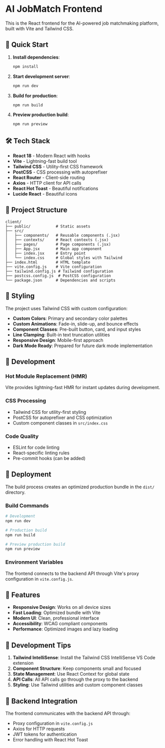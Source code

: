 # AI JobMatch Frontend

This is the React frontend for the AI-powered job matchmaking platform, built with Vite and Tailwind CSS.

## 🚀 Quick Start

1. **Install dependencies**:
   ```bash
   npm install
   ```

2. **Start development server**:
   ```bash
   npm run dev
   ```

3. **Build for production**:
   ```bash
   npm run build
   ```

4. **Preview production build**:
   ```bash
   npm run preview
   ```

## 🛠 Tech Stack

- **React 18** - Modern React with hooks
- **Vite** - Lightning-fast build tool
- **Tailwind CSS** - Utility-first CSS framework
- **PostCSS** - CSS processing with autoprefixer
- **React Router** - Client-side routing
- **Axios** - HTTP client for API calls
- **React Hot Toast** - Beautiful notifications
- **Lucide React** - Beautiful icons

## 📁 Project Structure

```
client/
├── public/           # Static assets
├── src/
│   ├── components/   # Reusable components (.jsx)
│   ├── contexts/     # React contexts (.jsx)
│   ├── pages/        # Page components (.jsx)
│   ├── App.jsx       # Main app component
│   ├── index.jsx     # Entry point
│   └── index.css     # Global styles with Tailwind
├── index.html        # HTML template
├── vite.config.js    # Vite configuration
├── tailwind.config.js # Tailwind configuration
├── postcss.config.js  # PostCSS configuration
└── package.json      # Dependencies and scripts
```

## 🎨 Styling

The project uses Tailwind CSS with custom configuration:

- **Custom Colors**: Primary and secondary color palettes
- **Custom Animations**: Fade-in, slide-up, and bounce effects
- **Component Classes**: Pre-built button, card, and input styles
- **Line Clamping**: Built-in text truncation utilities
- **Responsive Design**: Mobile-first approach
- **Dark Mode Ready**: Prepared for future dark mode implementation

## 🔧 Development

### Hot Module Replacement (HMR)
Vite provides lightning-fast HMR for instant updates during development.

### CSS Processing
- Tailwind CSS for utility-first styling
- PostCSS for autoprefixer and CSS optimization
- Custom component classes in `src/index.css`

### Code Quality
- ESLint for code linting
- React-specific linting rules
- Pre-commit hooks (can be added)

## 🚀 Deployment

The build process creates an optimized production bundle in the `dist/` directory.

### Build Commands
```bash
# Development
npm run dev

# Production build
npm run build

# Preview production build
npm run preview
```

### Environment Variables
The frontend connects to the backend API through Vite's proxy configuration in `vite.config.js`.

## 📱 Features

- **Responsive Design**: Works on all device sizes
- **Fast Loading**: Optimized bundle with Vite
- **Modern UI**: Clean, professional interface
- **Accessibility**: WCAG compliant components
- **Performance**: Optimized images and lazy loading

## 🎯 Development Tips

1. **Tailwind IntelliSense**: Install the Tailwind CSS IntelliSense VS Code extension
2. **Component Structure**: Keep components small and focused
3. **State Management**: Use React Context for global state
4. **API Calls**: All API calls go through the proxy to the backend
5. **Styling**: Use Tailwind utilities and custom component classes

## 🔗 Backend Integration

The frontend communicates with the backend API through:
- Proxy configuration in `vite.config.js`
- Axios for HTTP requests
- JWT tokens for authentication
- Error handling with React Hot Toast
